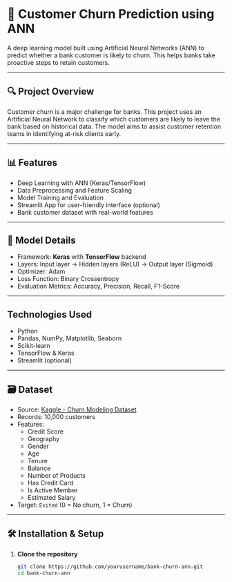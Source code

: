 # 🧠 Customer Churn Prediction using ANN

A deep learning model built using Artificial Neural Networks (ANN) to predict whether a bank customer is likely to churn. This helps banks take proactive steps to retain customers.

---

## 🔍 Project Overview

Customer churn is a major challenge for banks. This project uses an Artificial Neural Network to classify which customers are likely to leave the bank based on historical data. The model aims to assist customer retention teams in identifying at-risk clients early.

---

## 📊 Features

- Deep Learning with ANN (Keras/TensorFlow)
- Data Preprocessing and Feature Scaling
- Model Training and Evaluation
- Streamlit App for user-friendly interface (optional)
- Bank customer dataset with real-world features

---

## 🧠 Model Details

- Framework: **Keras** with **TensorFlow** backend
- Layers: Input layer → Hidden layers (ReLU) → Output layer (Sigmoid)
- Optimizer: Adam
- Loss Function: Binary Crossentropy
- Evaluation Metrics: Accuracy, Precision, Recall, F1-Score

---

## Technologies Used
- Python
- Pandas, NumPy, Matplotlib, Seaborn
- Scikit-learn
- TensorFlow & Keras
- Streamlit (optional)

---
## 🗃️ Dataset

- Source: [Kaggle - Churn Modeling Dataset](https://www.kaggle.com/datasets/adammaus/predicting-churn-for-bank-customers)
- Records: 10,000 customers
- Features:
  - Credit Score
  - Geography
  - Gender
  - Age
  - Tenure
  - Balance
  - Number of Products
  - Has Credit Card
  - Is Active Member
  - Estimated Salary
- Target: `Exited` (0 = No churn, 1 = Churn)

---

## 🛠️ Installation & Setup

1. **Clone the repository**
   ```bash
   git clone https://github.com/yourusername/bank-churn-ann.git
   cd bank-churn-ann
